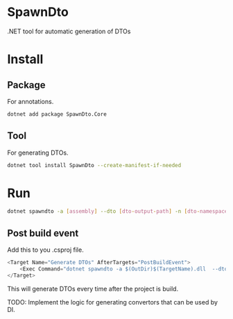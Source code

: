 # SpawnDto
.NET tool for automatic generation of DTOs


# Install
## Package
For annotations.
```bash
dotnet add package SpawnDto.Core
```

## Tool
For generating DTOs.
```bash
dotnet tool install SpawnDto --create-manifest-if-needed
```

# Run

```bash
dotnet spawndto -a [assembly] --dto [dto-output-path] -n [dto-namespace] --convertorOutputPath [convertor-path] --convertorNamespace [convertor-namespace]
```

## Post build event
Add this to you .csproj file.
```csharp
<Target Name="Generate DTOs" AfterTargets="PostBuildEvent">
    <Exec Command="dotnet spawndto -a $(OutDir)$(TargetName).dll  --dto [dto-output-path] -n [dto-namespace] --convertorOutputPath [convertor-path] --convertorNamespace [convertor-namespace]" ContinueOnError="false" />
</Target>
```

This will generate DTOs every time after the project is build.


TODO: 
Implement the logic for generating convertors that can be used by DI.